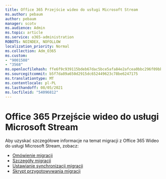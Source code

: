 ```yaml
---
title: Office 365 Przejście wideo do usługi Microsoft Stream
ms.author: pebaum
author: pebaum
manager: scotv
ms.audience: Admin
ms.topic: article
ms.service: o365-administration
ROBOTS: NOINDEX, NOFOLLOW
localization_priority: Normal
ms.collection: Adm_O365
ms.custom:
- "9001508"
- "3568"
ms.openlocfilehash: ffe6f9c939115bdeb67dac5bce5afa84e2afcea0bbc296f09bbe7b15eebf282d
ms.sourcegitcommit: b5f7da89a650d2915dc652449623c78be6247175
ms.translationtype: MT
ms.contentlocale: pl-PL
ms.lasthandoff: 08/05/2021
ms.locfileid: "54096812"
---
```

# <a name="office-365-video-transition-to-microsoft-stream"></a>Office 365 Przejście wideo do usługi Microsoft Stream

Aby uzyskać szczegółowe informacje na temat migracji z Office 365 Wideo do usługi Microsoft Stream, zobacz:

- [Omówienie migracji](https://docs.microsoft.com/stream/migrate-from-office-365)
- [Szczegóły migracji](https://docs.microsoft.com/stream/migration-experience)
- [Ustawianie synchronizacji migracji](https://docs.microsoft.com/stream/migration-o365video-timing-setting)
- [Skrypt przygotowywania migracji](https://docs.microsoft.com/stream/migration-o365video-prep)
